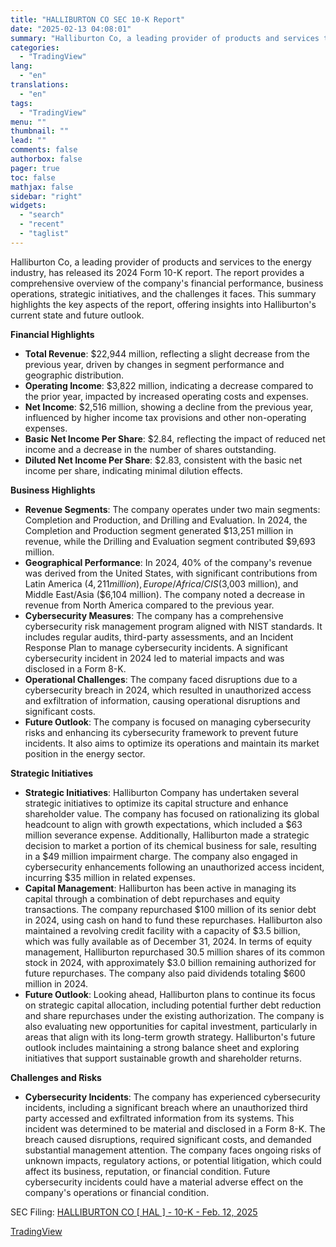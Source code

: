 ```yaml
---
title: "HALLIBURTON CO SEC 10-K Report"
date: "2025-02-13 04:08:01"
summary: "Halliburton Co, a leading provider of products and services to the energy industry, has released its 2024 Form 10-K report. The report provides a comprehensive overview of the company's financial performance, business operations, strategic initiatives, and the challenges it faces. This summary highlights the key aspects of the report, offering..."
categories:
  - "TradingView"
lang:
  - "en"
translations:
  - "en"
tags:
  - "TradingView"
menu: ""
thumbnail: ""
lead: ""
comments: false
authorbox: false
pager: true
toc: false
mathjax: false
sidebar: "right"
widgets:
  - "search"
  - "recent"
  - "taglist"
---
```


Halliburton Co, a leading provider of products and services to the energy industry, has released its 2024 Form 10-K report. The report provides a comprehensive overview of the company's financial performance, business operations, strategic initiatives, and the challenges it faces. This summary highlights the key aspects of the report, offering insights into Halliburton's current state and future outlook.

**Financial Highlights**

* **Total Revenue**: $22,944 million, reflecting a slight decrease from the previous year, driven by changes in segment performance and geographic distribution.
* **Operating Income**: $3,822 million, indicating a decrease compared to the prior year, impacted by increased operating costs and expenses.
* **Net Income**: $2,516 million, showing a decline from the previous year, influenced by higher income tax provisions and other non-operating expenses.
* **Basic Net Income Per Share**: $2.84, reflecting the impact of reduced net income and a decrease in the number of shares outstanding.
* **Diluted Net Income Per Share**: $2.83, consistent with the basic net income per share, indicating minimal dilution effects.

**Business Highlights**

* **Revenue Segments**: The company operates under two main segments: Completion and Production, and Drilling and Evaluation. In 2024, the Completion and Production segment generated $13,251 million in revenue, while the Drilling and Evaluation segment contributed $9,693 million.
* **Geographical Performance**: In 2024, 40% of the company's revenue was derived from the United States, with significant contributions from Latin America ($4,211 million), Europe/Africa/CIS ($3,003 million), and Middle East/Asia ($6,104 million). The company noted a decrease in revenue from North America compared to the previous year.
* **Cybersecurity Measures**: The company has a comprehensive cybersecurity risk management program aligned with NIST standards. It includes regular audits, third-party assessments, and an Incident Response Plan to manage cybersecurity incidents. A significant cybersecurity incident in 2024 led to material impacts and was disclosed in a Form 8-K.
* **Operational Challenges**: The company faced disruptions due to a cybersecurity breach in 2024, which resulted in unauthorized access and exfiltration of information, causing operational disruptions and significant costs.
* **Future Outlook**: The company is focused on managing cybersecurity risks and enhancing its cybersecurity framework to prevent future incidents. It also aims to optimize its operations and maintain its market position in the energy sector.

**Strategic Initiatives**

* **Strategic Initiatives**: Halliburton Company has undertaken several strategic initiatives to optimize its capital structure and enhance shareholder value. The company has focused on rationalizing its global headcount to align with growth expectations, which included a $63 million severance expense. Additionally, Halliburton made a strategic decision to market a portion of its chemical business for sale, resulting in a $49 million impairment charge. The company also engaged in cybersecurity enhancements following an unauthorized access incident, incurring $35 million in related expenses.
* **Capital Management**: Halliburton has been active in managing its capital through a combination of debt repurchases and equity transactions. The company repurchased $100 million of its senior debt in 2024, using cash on hand to fund these repurchases. Halliburton also maintained a revolving credit facility with a capacity of $3.5 billion, which was fully available as of December 31, 2024. In terms of equity management, Halliburton repurchased 30.5 million shares of its common stock in 2024, with approximately $3.0 billion remaining authorized for future repurchases. The company also paid dividends totaling $600 million in 2024.
* **Future Outlook**: Looking ahead, Halliburton plans to continue its focus on strategic capital allocation, including potential further debt reduction and share repurchases under the existing authorization. The company is also evaluating new opportunities for capital investment, particularly in areas that align with its long-term growth strategy. Halliburton's future outlook includes maintaining a strong balance sheet and exploring initiatives that support sustainable growth and shareholder returns.

**Challenges and Risks**

* **Cybersecurity Incidents**: The company has experienced cybersecurity incidents, including a significant breach where an unauthorized third party accessed and exfiltrated information from its systems. This incident was determined to be material and disclosed in a Form 8-K. The breach caused disruptions, required significant costs, and demanded substantial management attention. The company faces ongoing risks of unknown impacts, regulatory actions, or potential litigation, which could affect its business, reputation, or financial condition. Future cybersecurity incidents could have a material adverse effect on the company's operations or financial condition.

SEC Filing: [HALLIBURTON CO [ HAL ] - 10-K - Feb. 12, 2025](https://www.sec.gov/Archives/edgar/data/45012/000004501225000010/hal-20241231.htm)

[TradingView](https://www.tradingview.com/news/tradingview:c578d79ff836e:0-halliburton-co-sec-10-k-report/)
